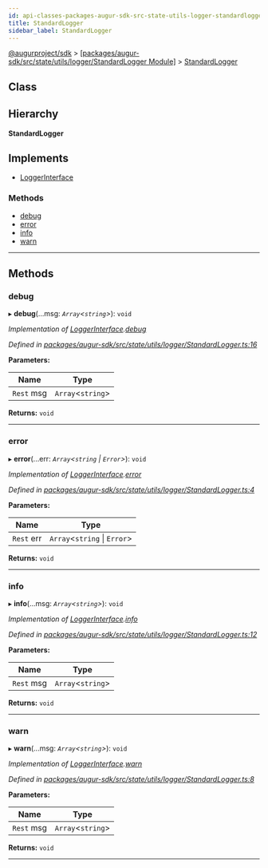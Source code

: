```yaml
---
id: api-classes-packages-augur-sdk-src-state-utils-logger-standardlogger-standardlogger
title: StandardLogger
sidebar_label: StandardLogger
---
```


[@augurproject/sdk](api-readme.md) > [[packages/augur-sdk/src/state/utils/logger/StandardLogger Module]](api-modules-packages-augur-sdk-src-state-utils-logger-standardlogger-module.md) > [StandardLogger](api-classes-packages-augur-sdk-src-state-utils-logger-standardlogger-standardlogger.md)

## Class

## Hierarchy

**StandardLogger**

## Implements

* [LoggerInterface](api-interfaces-packages-augur-sdk-src-state-utils-logger-logger-loggerinterface.md)

### Methods

* [debug](api-classes-packages-augur-sdk-src-state-utils-logger-standardlogger-standardlogger.md#debug)
* [error](api-classes-packages-augur-sdk-src-state-utils-logger-standardlogger-standardlogger.md#error)
* [info](api-classes-packages-augur-sdk-src-state-utils-logger-standardlogger-standardlogger.md#info)
* [warn](api-classes-packages-augur-sdk-src-state-utils-logger-standardlogger-standardlogger.md#warn)

---

## Methods

<a id="debug"></a>

###  debug

▸ **debug**(...msg: *`Array`<`string`>*): `void`

*Implementation of [LoggerInterface](api-interfaces-packages-augur-sdk-src-state-utils-logger-logger-loggerinterface.md).[debug](api-interfaces-packages-augur-sdk-src-state-utils-logger-logger-loggerinterface.md#debug)*

*Defined in [packages/augur-sdk/src/state/utils/logger/StandardLogger.ts:16](https://github.com/AugurProject/augur/blob/27cf7214d2/packages/augur-sdk/src/state/utils/logger/StandardLogger.ts#L16)*

**Parameters:**

| Name | Type |
| ------ | ------ |
| `Rest` msg | `Array`<`string`> |

**Returns:** `void`

___
<a id="error"></a>

###  error

▸ **error**(...err: *`Array`<`string` \| `Error`>*): `void`

*Implementation of [LoggerInterface](api-interfaces-packages-augur-sdk-src-state-utils-logger-logger-loggerinterface.md).[error](api-interfaces-packages-augur-sdk-src-state-utils-logger-logger-loggerinterface.md#error)*

*Defined in [packages/augur-sdk/src/state/utils/logger/StandardLogger.ts:4](https://github.com/AugurProject/augur/blob/27cf7214d2/packages/augur-sdk/src/state/utils/logger/StandardLogger.ts#L4)*

**Parameters:**

| Name | Type |
| ------ | ------ |
| `Rest` err | `Array`<`string` \| `Error`> |

**Returns:** `void`

___
<a id="info"></a>

###  info

▸ **info**(...msg: *`Array`<`string`>*): `void`

*Implementation of [LoggerInterface](api-interfaces-packages-augur-sdk-src-state-utils-logger-logger-loggerinterface.md).[info](api-interfaces-packages-augur-sdk-src-state-utils-logger-logger-loggerinterface.md#info)*

*Defined in [packages/augur-sdk/src/state/utils/logger/StandardLogger.ts:12](https://github.com/AugurProject/augur/blob/27cf7214d2/packages/augur-sdk/src/state/utils/logger/StandardLogger.ts#L12)*

**Parameters:**

| Name | Type |
| ------ | ------ |
| `Rest` msg | `Array`<`string`> |

**Returns:** `void`

___
<a id="warn"></a>

###  warn

▸ **warn**(...msg: *`Array`<`string`>*): `void`

*Implementation of [LoggerInterface](api-interfaces-packages-augur-sdk-src-state-utils-logger-logger-loggerinterface.md).[warn](api-interfaces-packages-augur-sdk-src-state-utils-logger-logger-loggerinterface.md#warn)*

*Defined in [packages/augur-sdk/src/state/utils/logger/StandardLogger.ts:8](https://github.com/AugurProject/augur/blob/27cf7214d2/packages/augur-sdk/src/state/utils/logger/StandardLogger.ts#L8)*

**Parameters:**

| Name | Type |
| ------ | ------ |
| `Rest` msg | `Array`<`string`> |

**Returns:** `void`

___

